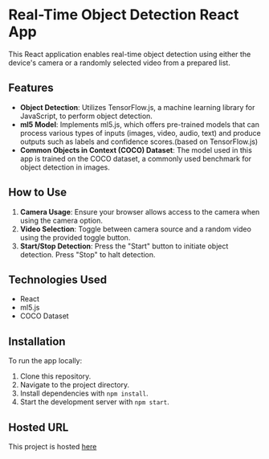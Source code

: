 
# Real-Time Object Detection React App

This React application enables real-time object detection using either the device's camera or a randomly selected video from a prepared list.


## Features

- **Object Detection**: Utilizes TensorFlow.js, a machine learning library for JavaScript, to perform object detection.
- **ml5 Model**: Implements ml5.js, which offers pre-trained models that can process various types of inputs (images, video, audio, text) and produce outputs such as labels and confidence scores.(based on TensorFlow.js)
- **Common Objects in Context (COCO) Dataset**: The model used in this app is trained on the COCO dataset, a commonly used benchmark for object detection in images.

## How to Use

1. **Camera Usage**: Ensure your browser allows access to the camera when using the camera option.
2. **Video Selection**: Toggle between camera source and a random video using the provided toggle button.
3. **Start/Stop Detection**: Press the "Start" button to initiate object detection. Press "Stop" to halt detection.

## Technologies Used

- React
- ml5.js
- COCO Dataset

## Installation

To run the app locally:

1. Clone this repository.
2. Navigate to the project directory.
3. Install dependencies with `npm install`.
4. Start the development server with `npm start`.

## Hosted URL
This project is hosted [here](https://ml5-coco-ssd.vercel.app)
